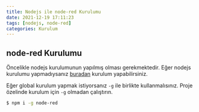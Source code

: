 ```yaml
---
title: Nodejs ile node-red Kurulumu
date: 2021-12-19 17:11:23
tags: [nodejs, node-red]
categories: Kurulum
---
```

## node-red Kurulumu
Öncelikle nodejs kurulumunun yapılmış olması gerekmektedir. Eğer nodejs kurulumu yapmadıysanız [buradan](/2021/12/19/nodejs-kurulum/) kurulum yapabilirsiniz.

Eğer global kurulum yapmak istiyorsanız ``-g`` ile birlikte kullanmalısınız. Proje özelinde kurulum için ``-g`` olmadan çalıştırın.
```bash
$ npm i -g node-red
```
